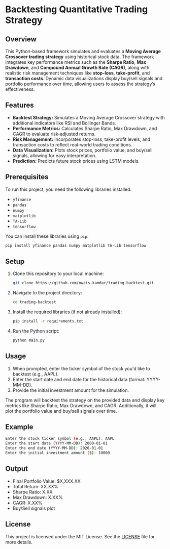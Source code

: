 
# Backtesting Quantitative Trading Strategy

## Overview
This Python-based framework simulates and evaluates a **Moving Average Crossover trading strategy** using historical stock data. The framework integrates key performance metrics such as the **Sharpe Ratio**, **Max Drawdown**, and **Compound Annual Growth Rate (CAGR)**, along with realistic risk management techniques like **stop-loss**, **take-profit**, and **transaction costs**. Dynamic data visualizations display buy/sell signals and portfolio performance over time, allowing users to assess the strategy’s effectiveness.

## Features
- **Backtest Strategy:** Simulates a Moving Average Crossover strategy with additional indicators like RSI and Bollinger Bands.
- **Performance Metrics:** Calculates Sharpe Ratio, Max Drawdown, and CAGR to evaluate risk-adjusted returns.
- **Risk Management:** Incorporates stop-loss, take-profit levels, and transaction costs to reflect real-world trading conditions.
- **Data Visualization:** Plots stock prices, portfolio value, and buy/sell signals, allowing for easy interpretation.
- **Prediction:** Predicts future stock prices using LSTM models.

## Prerequisites
To run this project, you need the following libraries installed:
- `yfinance`
- `pandas`
- `numpy`
- `matplotlib`
- `TA-Lib`
- `tensorflow`

You can install these libraries using `pip`:

```bash
pip install yfinance pandas numpy matplotlib TA-Lib tensorflow
```

## Setup
1. Clone this repository to your local machine:

   ```bash
   git clone https://github.com/owais-kamdar/trading-backtest.git
   ```

2. Navigate to the project directory:

   ```bash
   cd trading-backtest
   ```

3. Install the required libraries (if not already installed):

   ```bash
   pip install -r requirements.txt
   ```

4. Run the Python script:

   ```bash
   python main.py

   ```

## Usage
1. When prompted, enter the ticker symbol of the stock you'd like to backtest (e.g., AAPL).
2. Enter the start date and end date for the historical data (format: YYYY-MM-DD).
3. Provide the initial investment amount for the simulation.

The program will backtest the strategy on the provided data and display key metrics like Sharpe Ratio, Max Drawdown, and CAGR. Additionally, it will plot the portfolio value and buy/sell signals over time.

## Example
```bash
Enter the stock ticker symbol (e.g., AAPL): AAPL
Enter the start date (YYYY-MM-DD): 2000-01-01
Enter the end date (YYYY-MM-DD): 2020-01-01
Enter the initial investment amount ($): 10000
```

## Output
- Final Portfolio Value: $X,XXX.XX
- Total Return: XX.XX%
- Sharpe Ratio: X.XX
- Max Drawdown: X.XX%
- CAGR: X.XX%
- Buy/Sell signals plot

## License
This project is licensed under the MIT License. See the [LICENSE](LICENSE) file for more details.
